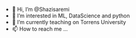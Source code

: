 - 👋 Hi, I’m @Shazisaremi
- 👀 I’m interested in ML, DataScience and python
- 🌱 I’m currently teaching on Torrens University
- 📫 How to reach me ...

<!---
Shazisaremi/Shazisaremi is a ✨ special ✨ repository because its `README.md` (this file) appears on your GitHub profile.
You can click the Preview link to take a look at your changes.
--->
